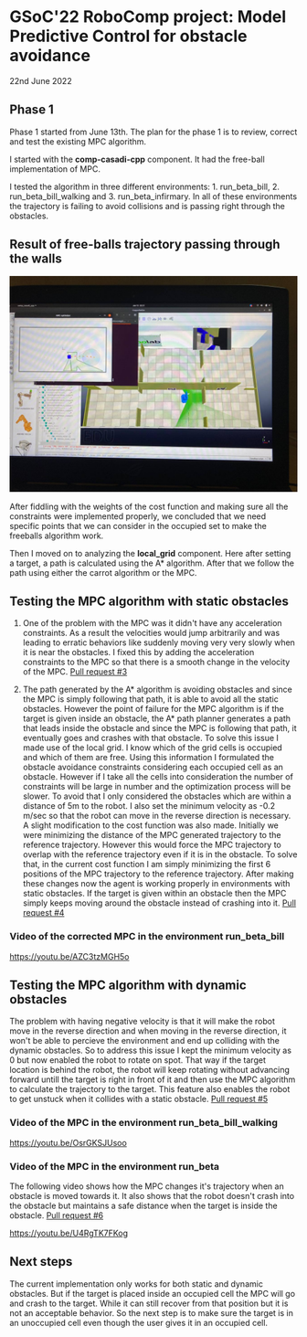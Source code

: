 # GSoC'22 RoboComp project: Model Predictive Control for obstacle avoidance 

22nd June 2022

## Phase 1 

Phase 1 started from June 13th. The plan for the phase 1 is to review, correct
and test the existing MPC algorithm.

I started with the **comp-casadi-cpp** component. It had the free-ball
implementation of MPC. 

I tested the algorithm in three different environments: 1. run_beta_bill, 2.
run_beta_bill_walking and 3. run_beta_infirmary. In all of these environments
the trajectory is failing to avoid collisions and is passing right through the
obstacles.

## Result of free-balls trajectory passing through the walls
![](assets/run_beta_infirmary.jpg)

After fiddling with the weights of the cost function and making sure all the
constraints were implemented properly, we concluded that we need specific points
that we can consider in the occupied set to make the freeballs algorithm work. 

Then I moved on to analyzing the **local_grid** component. Here after setting a
target, a path is calculated using the A\* algorithm. After that we follow the
path using either the carrot algorithm or the MPC. 

## Testing the MPC algorithm with static obstacles

1. One of the problem with the MPC was it didn't have any acceleration
   constraints. As a result the velocities would jump arbitrarily and was
   leading to erratic behaviors like suddenly moving very very slowly when it is
   near the obstacles. I fixed this by adding the acceleration constraints to
   the MPC so that there is a smooth change in the velocity of the MPC. [Pull
   request \#3](https://github.com/robocomp/optimizer/pull/3)

2. The path generated by the A\* algorithm is avoiding obstacles and since the
   MPC is simply following that path, it is able to avoid all the static
   obstacles. However the point of failure for the MPC algorithm is if the
   target is given inside an obstacle, the A\* path planner generates a path
   that leads inside the obstacle and since the MPC is following that path, it
   eventually goes and crashes with that obstacle. To solve this issue I made
   use of the local grid. I know which of the grid cells is occupied and which
   of them are free. Using this information I formulated the obstacle avoidance
   constraints considering each occupied cell as an obstacle. However if I take
   all the cells into consideration the number of constraints will be large in
   number and the optimization process will be slower. To avoid that I only
   considered the obstacles which are within a distance of 5m to the robot. I
   also set the minimum velocity as -0.2 m/sec so that the robot can move in the
   reverse direction is necessary. A slight modification to the cost function
   was also made. Initially we were minimizing the distance of the MPC generated
   trajectory to the reference trajectory. However this would force the MPC
   trajectory to overlap with the reference trajectory even if it is in the
   obstacle. To solve that, in the current cost function I am simply minimizing
   the first 6 positions of the MPC trajectory to the reference trajectory.
   After making these changes now the agent is working properly in environments
   with static obstacles. If the target is given within an obstacle then the MPC
   simply keeps moving around the obstacle instead of crashing into it. [Pull
   request \#4](https://github.com/robocomp/optimizer/pull/4)

### Video of the corrected MPC in the environment run_beta_bill

https://youtu.be/AZC3tzMGH5o

## Testing the MPC algorithm with dynamic obstacles

The problem with having negative velocity is that it will make the robot move in the reverse direction and when moving in the reverse direction, it won't be able to percieve the environment and end up colliding with the dynamic obstacles. So to address this issue I kept the minimum velocity as 0 but now enabled the robot to rotate on spot. That way if the target location is behind the robot, the robot will keep rotating without advancing forward untill the target is right in front of it and then use the MPC algorithm to calculate the trajectory to the target. This feature also enables the robot to get unstuck when it collides with a static obstacle. [Pull
   request \#5](https://github.com/robocomp/optimizer/pull/5)

### Video of the MPC in the environment run_beta_bill_walking

https://youtu.be/OsrGKSJUsoo

### Video of the MPC in the environment run_beta

The following video shows how the MPC changes it's trajectory when an obstacle is moved towards it. It also shows that the robot doesn't crash into the obstacle but maintains a safe distance when the target is inside the obstacle. [Pull
   request \#6](https://github.com/robocomp/optimizer/pull/6)

https://youtu.be/U4RgTK7FKog


## Next steps

The current implementation only works for both static and dynamic obstacles. But if the target is placed inside an occupied cell the MPC will go and crash to the target. While it can still recover from that position but it is not an acceptable behavior. So the next step is to make sure the target is in an unoccupied cell even though the user gives it in an occupied cell.
